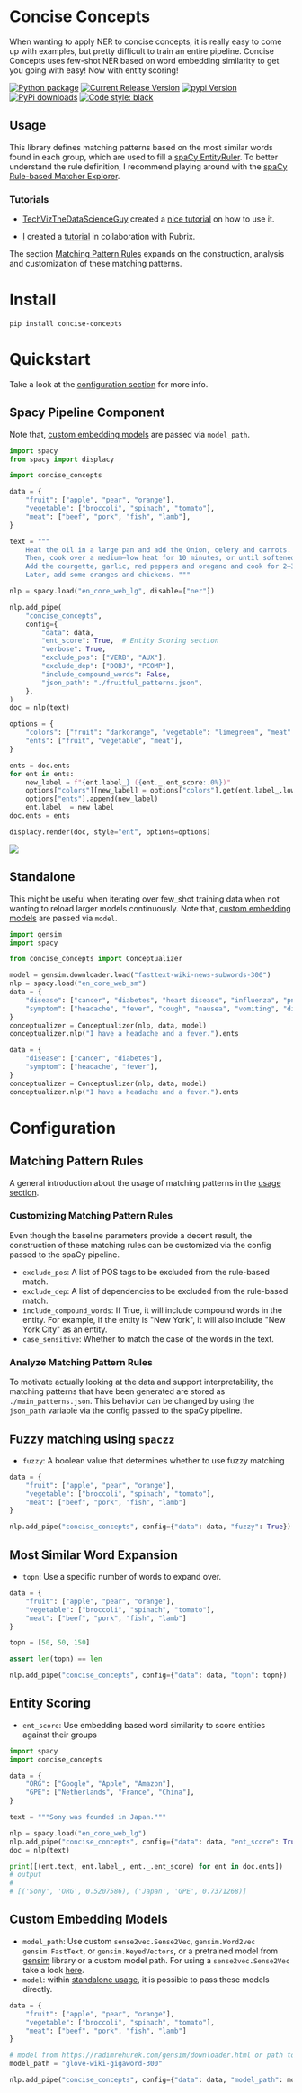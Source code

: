 # Concise Concepts
When wanting to apply NER to concise concepts, it is really easy to come up with examples, but pretty difficult to train an entire pipeline. Concise Concepts uses few-shot NER based on word embedding similarity to get you going
with easy! Now with entity scoring!


[![Python package](https://github.com/Pandora-Intelligence/concise-concepts/actions/workflows/python-package.yml/badge.svg?branch=main)](https://github.com/Pandora-Intelligence/concise-concepts/actions/workflows/python-package.yml)
[![Current Release Version](https://img.shields.io/github/release/pandora-intelligence/concise-concepts.svg?style=flat-square&logo=github)](https://github.com/pandora-intelligence/concise-concepts/releases)
[![pypi Version](https://img.shields.io/pypi/v/concise-concepts.svg?style=flat-square&logo=pypi&logoColor=white)](https://pypi.org/project/concise-concepts/)
[![PyPi downloads](https://static.pepy.tech/personalized-badge/concise-concepts?period=total&units=international_system&left_color=grey&right_color=orange&left_text=pip%20downloads)](https://pypi.org/project/concise-concepts/)
[![Code style: black](https://img.shields.io/badge/code%20style-black-000000.svg?style=flat-square)](https://github.com/ambv/black)


## Usage
This library defines matching patterns based on the most similar words found in each group, which are used to fill a [spaCy EntityRuler](https://spacy.io/api/entityruler). To better understand the rule definition, I recommend playing around with the [spaCy Rule-based Matcher Explorer](https://demos.explosion.ai/matcher).

### Tutorials
- [TechVizTheDataScienceGuy](https://www.youtube.com/c/TechVizTheDataScienceGuy) created a [nice tutorial](https://prakhar-mishra.medium.com/few-shot-named-entity-recognition-in-natural-language-processing-92d31f0d1143) on how to use it.

- [I](https://www.linkedin.com/in/david-berenstein-1bab11105/) created a [tutorial](https://www.rubrix.ml/blog/concise-concepts-rubrix/) in collaboration with Rubrix.

The section [Matching Pattern Rules](#matching-pattern-rules) expands on the construction, analysis and customization of these matching patterns.


# Install

```
pip install concise-concepts
```

# Quickstart

Take a look at the [configuration section](#configuration) for more info.

## Spacy Pipeline Component

Note that, [custom embedding models](#custom-embedding-models) are passed via `model_path`.

```python
import spacy
from spacy import displacy

import concise_concepts

data = {
    "fruit": ["apple", "pear", "orange"],
    "vegetable": ["broccoli", "spinach", "tomato"],
    "meat": ["beef", "pork", "fish", "lamb"],
}

text = """
    Heat the oil in a large pan and add the Onion, celery and carrots.
    Then, cook over a medium–low heat for 10 minutes, or until softened.
    Add the courgette, garlic, red peppers and oregano and cook for 2–3 minutes.
    Later, add some oranges and chickens. """

nlp = spacy.load("en_core_web_lg", disable=["ner"])

nlp.add_pipe(
    "concise_concepts",
    config={
        "data": data,
        "ent_score": True,  # Entity Scoring section
        "verbose": True,
        "exclude_pos": ["VERB", "AUX"],
        "exclude_dep": ["DOBJ", "PCOMP"],
        "include_compound_words": False,
        "json_path": "./fruitful_patterns.json",
    },
)
doc = nlp(text)

options = {
    "colors": {"fruit": "darkorange", "vegetable": "limegreen", "meat": "salmon"},
    "ents": ["fruit", "vegetable", "meat"],
}

ents = doc.ents
for ent in ents:
    new_label = f"{ent.label_} ({ent._.ent_score:.0%})"
    options["colors"][new_label] = options["colors"].get(ent.label_.lower(), None)
    options["ents"].append(new_label)
    ent.label_ = new_label
doc.ents = ents

displacy.render(doc, style="ent", options=options)
```
![](https://raw.githubusercontent.com/Pandora-Intelligence/concise-concepts/master/img/example.png)

## Standalone

This might be useful when iterating over few_shot training data when not wanting to reload larger models continuously.
Note that, [custom embedding models](#custom-embedding-models) are passed via `model`.

```python
import gensim
import spacy

from concise_concepts import Conceptualizer

model = gensim.downloader.load("fasttext-wiki-news-subwords-300")
nlp = spacy.load("en_core_web_sm")
data = {
    "disease": ["cancer", "diabetes", "heart disease", "influenza", "pneumonia"],
    "symptom": ["headache", "fever", "cough", "nausea", "vomiting", "diarrhea"],
}
conceptualizer = Conceptualizer(nlp, data, model)
conceptualizer.nlp("I have a headache and a fever.").ents

data = {
    "disease": ["cancer", "diabetes"],
    "symptom": ["headache", "fever"],
}
conceptualizer = Conceptualizer(nlp, data, model)
conceptualizer.nlp("I have a headache and a fever.").ents
```

# Configuration
## Matching Pattern Rules
A general introduction about the usage of matching patterns in the [usage section](#usage).
### Customizing Matching Pattern Rules
Even though the baseline parameters provide a decent result, the construction of these matching rules can be customized via the config passed to the spaCy pipeline.

 - `exclude_pos`: A list of POS tags to be excluded from the rule-based match.
 - `exclude_dep`: A list of dependencies to be excluded from the rule-based match.
 - `include_compound_words`:  If True, it will include compound words in the entity. For example, if the entity is "New York", it will also include "New York City" as an entity.
 - `case_sensitive`: Whether to match the case of the words in the text.


### Analyze Matching Pattern Rules
To motivate actually looking at the data and support interpretability, the matching patterns that have been generated are stored as `./main_patterns.json`. This behavior can be changed by using the `json_path` variable via the config passed to the spaCy pipeline.


## Fuzzy matching using `spaczz`

 - `fuzzy`: A boolean value that determines whether to use fuzzy matching

```python
data = {
    "fruit": ["apple", "pear", "orange"],
    "vegetable": ["broccoli", "spinach", "tomato"],
    "meat": ["beef", "pork", "fish", "lamb"]
}

nlp.add_pipe("concise_concepts", config={"data": data, "fuzzy": True})
```

## Most Similar Word Expansion

- `topn`: Use a specific number of words to expand over.

```python
data = {
    "fruit": ["apple", "pear", "orange"],
    "vegetable": ["broccoli", "spinach", "tomato"],
    "meat": ["beef", "pork", "fish", "lamb"]
}

topn = [50, 50, 150]

assert len(topn) == len

nlp.add_pipe("concise_concepts", config={"data": data, "topn": topn})
```

## Entity Scoring

- `ent_score`: Use embedding based word similarity to score entities against their groups

```python
import spacy
import concise_concepts

data = {
    "ORG": ["Google", "Apple", "Amazon"],
    "GPE": ["Netherlands", "France", "China"],
}

text = """Sony was founded in Japan."""

nlp = spacy.load("en_core_web_lg")
nlp.add_pipe("concise_concepts", config={"data": data, "ent_score": True, "case_sensitive": True})
doc = nlp(text)

print([(ent.text, ent.label_, ent._.ent_score) for ent in doc.ents])
# output
#
# [('Sony', 'ORG', 0.5207586), ('Japan', 'GPE', 0.7371268)]
```

## Custom Embedding Models

- `model_path`: Use custom `sense2vec.Sense2Vec`, `gensim.Word2vec` `gensim.FastText`, or `gensim.KeyedVectors`, or a pretrained model from [gensim](https://radimrehurek.com/gensim/downloader.html) library or a custom model path. For using a `sense2vec.Sense2Vec` take a look [here](https://github.com/explosion/sense2vec#pretrained-vectors).
- `model`: within [standalone usage](#standalone), it is possible to pass these models directly.

```python
data = {
    "fruit": ["apple", "pear", "orange"],
    "vegetable": ["broccoli", "spinach", "tomato"],
    "meat": ["beef", "pork", "fish", "lamb"]
}

# model from https://radimrehurek.com/gensim/downloader.html or path to local file
model_path = "glove-wiki-gigaword-300"

nlp.add_pipe("concise_concepts", config={"data": data, "model_path": model_path})
````
